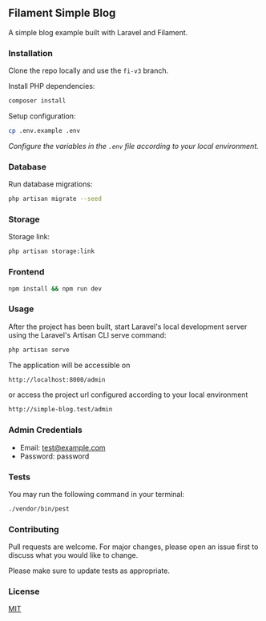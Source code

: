 ## Filament Simple Blog
A simple blog example built with Laravel and Filament.

### Installation
Clone the repo locally and use the `fi-v3` branch.

Install PHP dependencies:

```bash
composer install
```

Setup configuration:

```bash
cp .env.example .env
```

_Configure the variables in the `.env` file according to your local environment._

### Database
Run database migrations:

```bash
php artisan migrate --seed
```

### Storage

Storage link:

```bash
php artisan storage:link
```

### Frontend
```bash
npm install && npm run dev
```

### Usage

After the project has been built, start Laravel's local development server using the Laravel's Artisan CLI serve command:
```bash
php artisan serve
```
The application will be accessible on

```bash
http://localhost:8000/admin
```

or access the project url configured according to your local environment

```bash
http://simple-blog.test/admin
```
### Admin Credentials
- Email: test@example.com
- Password: password

### Tests

You may run the following command in your terminal:

```bash
./vendor/bin/pest
```

### Contributing
Pull requests are welcome. For major changes, please open an issue first to discuss what you would like to change.

Please make sure to update tests as appropriate.

### License
[MIT](https://choosealicense.com/licenses/mit/)

